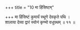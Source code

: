 +++
title = "10 मा हिंसिष्टम्"

+++
मा हिंसिष्टं कुमार्यं स्थूणे देवकृते पथि ।  
शालाया देव्या द्वारं स्योनं कृण्मो वधूपथम् ॥ ११ ॥